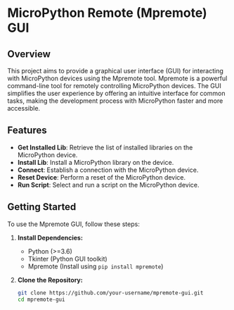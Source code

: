 # MicroPython Remote (Mpremote) GUI

## Overview

This project aims to provide a graphical user interface (GUI) for interacting with MicroPython devices using the Mpremote tool. Mpremote is a powerful command-line tool for remotely controlling MicroPython devices. The GUI simplifies the user experience by offering an intuitive interface for common tasks, making the development process with MicroPython faster and more accessible.

## Features

- **Get Installed Lib**: Retrieve the list of installed libraries on the MicroPython device.
- **Install Lib**: Install a MicroPython library on the device.
- **Connect**: Establish a connection with the MicroPython device.
- **Reset Device**: Perform a reset of the MicroPython device.
- **Run Script**: Select and run a script on the MicroPython device.

## Getting Started

To use the Mpremote GUI, follow these steps:

1. **Install Dependencies:**
   - Python (>=3.6)
   - Tkinter (Python GUI toolkit)
   - Mpremote (Install using `pip install mpremote`)

2. **Clone the Repository:**
   ```bash
   git clone https://github.com/your-username/mpremote-gui.git
   cd mpremote-gui
